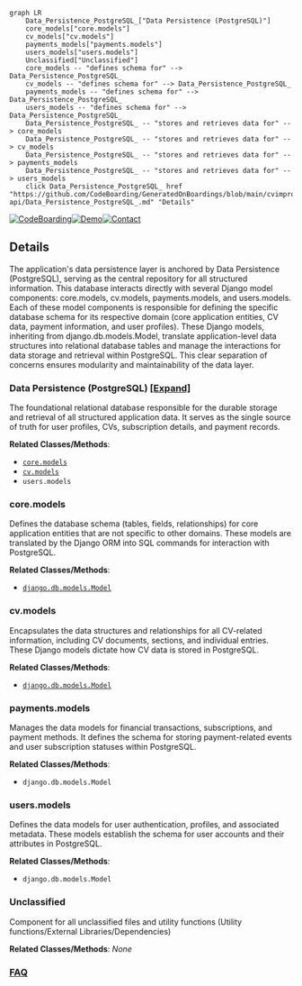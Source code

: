 ```mermaid
graph LR
    Data_Persistence_PostgreSQL_["Data Persistence (PostgreSQL)"]
    core_models["core.models"]
    cv_models["cv.models"]
    payments_models["payments.models"]
    users_models["users.models"]
    Unclassified["Unclassified"]
    core_models -- "defines schema for" --> Data_Persistence_PostgreSQL_
    cv_models -- "defines schema for" --> Data_Persistence_PostgreSQL_
    payments_models -- "defines schema for" --> Data_Persistence_PostgreSQL_
    users_models -- "defines schema for" --> Data_Persistence_PostgreSQL_
    Data_Persistence_PostgreSQL_ -- "stores and retrieves data for" --> core_models
    Data_Persistence_PostgreSQL_ -- "stores and retrieves data for" --> cv_models
    Data_Persistence_PostgreSQL_ -- "stores and retrieves data for" --> payments_models
    Data_Persistence_PostgreSQL_ -- "stores and retrieves data for" --> users_models
    click Data_Persistence_PostgreSQL_ href "https://github.com/CodeBoarding/GeneratedOnBoardings/blob/main/cvimprover-api/Data_Persistence_PostgreSQL_.md" "Details"
```

[![CodeBoarding](https://img.shields.io/badge/Generated%20by-CodeBoarding-9cf?style=flat-square)](https://github.com/CodeBoarding/CodeBoarding)[![Demo](https://img.shields.io/badge/Try%20our-Demo-blue?style=flat-square)](https://www.codeboarding.org/diagrams)[![Contact](https://img.shields.io/badge/Contact%20us%20-%20contact@codeboarding.org-lightgrey?style=flat-square)](mailto:contact@codeboarding.org)

## Details

The application's data persistence layer is anchored by Data Persistence (PostgreSQL), serving as the central repository for all structured information. This database interacts directly with several Django model components: core.models, cv.models, payments.models, and users.models. Each of these model components is responsible for defining the specific database schema for its respective domain (core application entities, CV data, payment information, and user profiles). These Django models, inheriting from django.db.models.Model, translate application-level data structures into relational database tables and manage the interactions for data storage and retrieval within PostgreSQL. This clear separation of concerns ensures modularity and maintainability of the data layer.

### Data Persistence (PostgreSQL) [[Expand]](./Data_Persistence_PostgreSQL_.md)
The foundational relational database responsible for the durable storage and retrieval of all structured application data. It serves as the single source of truth for user profiles, CVs, subscription details, and payment records.


**Related Classes/Methods**:

- <a href="https://github.com/CVImprover/cvimprover-api/blob/maincore/models.py" target="_blank" rel="noopener noreferrer">`core.models`</a>
- <a href="https://github.com/CVImprover/cvimprover-api/blob/maincv/models.py" target="_blank" rel="noopener noreferrer">`cv.models`</a>
- `users.models`


### core.models
Defines the database schema (tables, fields, relationships) for core application entities that are not specific to other domains. These models are translated by the Django ORM into SQL commands for interaction with PostgreSQL.


**Related Classes/Methods**:

- <a href="https://github.com/CVImprover/cvimprover-api/blob/maincore/models.py" target="_blank" rel="noopener noreferrer">`django.db.models.Model`</a>


### cv.models
Encapsulates the data structures and relationships for all CV-related information, including CV documents, sections, and individual entries. These Django models dictate how CV data is stored in PostgreSQL.


**Related Classes/Methods**:

- <a href="https://github.com/CVImprover/cvimprover-api/blob/maincv/models.py" target="_blank" rel="noopener noreferrer">`django.db.models.Model`</a>


### payments.models
Manages the data models for financial transactions, subscriptions, and payment methods. It defines the schema for storing payment-related events and user subscription statuses within PostgreSQL.


**Related Classes/Methods**:

- `django.db.models.Model`


### users.models
Defines the data models for user authentication, profiles, and associated metadata. These models establish the schema for user accounts and their attributes in PostgreSQL.


**Related Classes/Methods**:

- `django.db.models.Model`


### Unclassified
Component for all unclassified files and utility functions (Utility functions/External Libraries/Dependencies)


**Related Classes/Methods**: _None_



### [FAQ](https://github.com/CodeBoarding/GeneratedOnBoardings/tree/main?tab=readme-ov-file#faq)